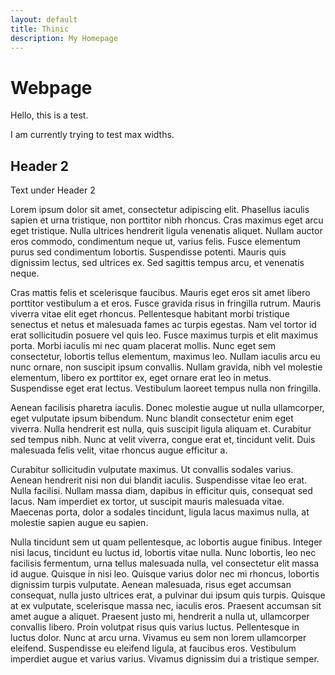 ```yaml
--- 
layout: default 
title: Thinic
description: My Homepage  
--- 
```


# Webpage 

Hello, this is a test. 

I am currently trying to test max widths. 

## Header 2 

Text under Header 2

Lorem ipsum dolor sit amet, consectetur adipiscing elit. Phasellus iaculis sapien et urna tristique, non porttitor nibh rhoncus. Cras maximus eget arcu eget tristique. Nulla ultrices hendrerit ligula venenatis aliquet. Nullam auctor eros commodo, condimentum neque ut, varius felis. Fusce elementum purus sed condimentum lobortis. Suspendisse potenti. Mauris quis dignissim lectus, sed ultrices ex. Sed sagittis tempus arcu, et venenatis neque.

Cras mattis felis et scelerisque faucibus. Mauris eget eros sit amet libero porttitor vestibulum a et eros. Fusce gravida risus in fringilla rutrum. Mauris viverra vitae elit eget rhoncus. Pellentesque habitant morbi tristique senectus et netus et malesuada fames ac turpis egestas. Nam vel tortor id erat sollicitudin posuere vel quis leo. Fusce maximus turpis et elit maximus porta. Morbi iaculis mi nec quam placerat mollis. Nunc eget sem consectetur, lobortis tellus elementum, maximus leo. Nullam iaculis arcu eu nunc ornare, non suscipit ipsum convallis. Nullam gravida, nibh vel molestie elementum, libero ex porttitor ex, eget ornare erat leo in metus. Suspendisse eget erat lectus. Vestibulum laoreet tempus nulla non fringilla.

Aenean facilisis pharetra iaculis. Donec molestie augue ut nulla ullamcorper, eget vulputate ipsum bibendum. Nunc blandit consectetur enim eget viverra. Nulla hendrerit est nulla, quis suscipit ligula aliquam et. Curabitur sed tempus nibh. Nunc at velit viverra, congue erat et, tincidunt velit. Duis malesuada felis velit, vitae rhoncus augue efficitur a.

Curabitur sollicitudin vulputate maximus. Ut convallis sodales varius. Aenean hendrerit nisi non dui blandit iaculis. Suspendisse vitae leo erat. Nulla facilisi. Nullam massa diam, dapibus in efficitur quis, consequat sed lacus. Nam imperdiet ex tortor, ut suscipit mauris malesuada vitae. Maecenas porta, dolor a sodales tincidunt, ligula lacus maximus nulla, at molestie sapien augue eu sapien.

Nulla tincidunt sem ut quam pellentesque, ac lobortis augue finibus. Integer nisi lacus, tincidunt eu luctus id, lobortis vitae nulla. Nunc lobortis, leo nec facilisis fermentum, urna tellus malesuada nulla, vel consectetur elit massa id augue. Quisque in nisi leo. Quisque varius dolor nec mi rhoncus, lobortis dignissim turpis vulputate. Aenean malesuada, risus eget accumsan consequat, nulla justo ultrices erat, a pulvinar dui ipsum quis turpis. Quisque at ex vulputate, scelerisque massa nec, iaculis eros. Praesent accumsan sit amet augue a aliquet. Praesent justo mi, hendrerit a nulla ut, ullamcorper convallis libero. Proin volutpat risus quis varius luctus. Pellentesque in luctus dolor. Nunc at arcu urna. Vivamus eu sem non lorem ullamcorper eleifend. Suspendisse eu eleifend ligula, at faucibus eros. Vestibulum imperdiet augue et varius varius. Vivamus dignissim dui a tristique semper. 